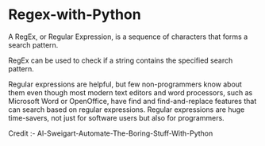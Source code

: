 # Regex-with-Python

A RegEx, or Regular Expression, is a sequence of characters that forms a search pattern.

RegEx can be used to check if a string contains the specified search pattern.

Regular expressions are helpful, but few non-programmers know about 
them even though most modern text editors and word processors, such as 
Microsoft Word or OpenOffice, have find and find-and-replace features 
that can search based on regular expressions. Regular expressions are 
huge time-savers, not just for software users but also for programmers.

Credit :- Al-Sweigart-Automate-The-Boring-Stuff-With-Python
